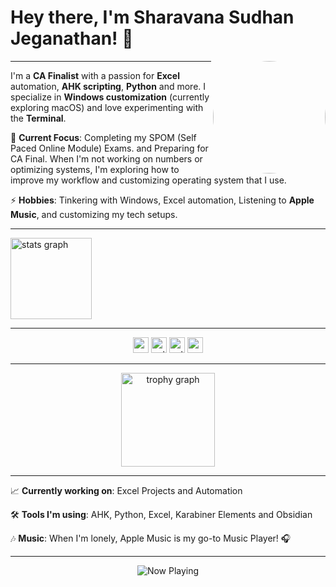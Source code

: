 <h1 align="left">Hey there, I'm Sharavana Sudhan Jeganathan! 👋</h1>

<img align="right" height="180" width="180" src="https://raw.githubusercontent.com/SudhanFromGithub/Essentials/main/assets/Sudhan_Logo_Design.png" style="border-radius: 50%; object-fit: cover;" />

---

I'm a **CA Finalist** with a passion for **Excel** automation, **AHK scripting**, **Python** and more. I specialize in **Windows customization** (currently exploring macOS) and love experimenting with the **Terminal**.

🚀 **Current Focus**: Completing my SPOM (Self Paced Online Module) Exams. and Preparing for CA Final.
When I'm not working on numbers or optimizing systems, I'm exploring how to improve my workflow and customizing operating system that I use.

⚡ **Hobbies**: Tinkering with Windows, Excel automation, Listening to **Apple Music**, and customizing my tech setups.

---

<div align="left">
  <img src="https://github-readme-stats.vercel.app/api?username=SudhanFromGithub&hide_title=true&show_icons=true&count_private=true&disable_animations=false&theme=tokyonight&locale=en&hide_border=true" height="130" alt="stats graph" />
</div>

---

<div align="center">
  <img src="https://img.shields.io/badge/Excel-217346?logo=microsoft-excel&logoColor=white&style=for-the-badge" height="25" alt="excel logo" />
  <img src="https://img.shields.io/badge/AutoHotkey-8B0000?logo=autohotkey&logoColor=white&style=for-the-badge" height="25" alt="autohotkey logo" />
  <img src="https://img.shields.io/badge/Python-3776AB?logo=python&logoColor=white&style=for-the-badge" height="25" alt="python logo" />
  <img src="https://img.shields.io/badge/MacOS-000000?logo=apple&logoColor=white&style=for-the-badge" height="25" alt="macos logo" />
</div>

---

<div align="center">
  <img src="https://github-profile-trophy.vercel.app?username=SudhanFromGithub&theme=tokyonight&column=7&row=1&margin-w=2&no-frame=true&no-bg=false&margin-h=0" height="150" alt="trophy graph" />
</div>

---

  📈 **Currently working on**: Excel Projects and Automation

  🛠️ **Tools I'm using**: AHK, Python, Excel, Karabiner Elements and Obsidian

  🎶 **Music**: When I'm lonely, Apple Music is my go-to Music Player! 🎧

---

<p align="center">
  <img src="https://img.shields.io/badge/Music-Now%20Playing-blue?style=for-the-badge&logo=spotify&logoColor=white" alt="Now Playing" />
</p>

